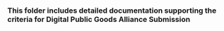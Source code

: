 ### This folder includes detailed documentation supporting the criteria for Digital Public Goods Alliance Submission
